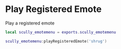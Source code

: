 # Play Registered Emote

Play a registered emote
```lua
local scully_emotemenu = exports.scully_emotemenu

scully_emotemenu:playRegisteredEmote('shrug')
```